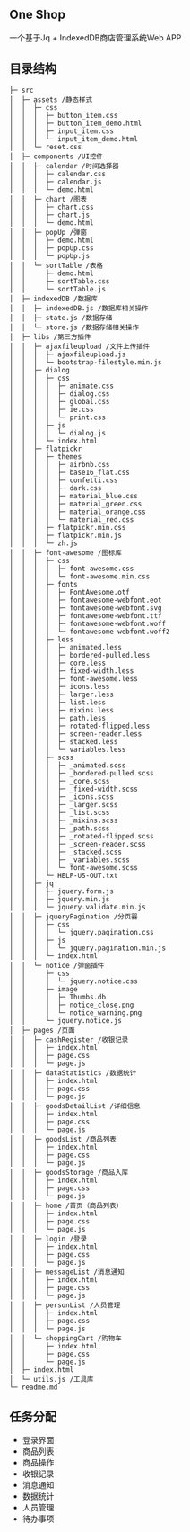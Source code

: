 ## One Shop
一个基于Jq + IndexedDB商店管理系统Web APP

## 目录结构

	├─ src
	│  ├─ assets /静态样式
	│  │  ├─ css 
	│  │  │  ├─ button_item.css
	│  │  │  ├─ button_item_demo.html
	│  │  │  ├─ input_item.css
	│  │  │  └─ input_item_demo.html
	│  │  └─ reset.css
	│  ├─ components /UI控件
	│  │  ├─ calendar /时间选择器
	│  │  │  ├─ calendar.css
	│  │  │  ├─ calendar.js
	│  │  │  └─ demo.html
	│  │  ├─ chart /图表
	│  │  │  ├─ chart.css
	│  │  │  ├─ chart.js
	│  │  │  └─ demo.html
	│  │  ├─ popUp /弹窗
	│  │  │  ├─ demo.html
	│  │  │  ├─ popUp.css
	│  │  │  └─ popUp.js
	│  │  └─ sortTable /表格
	│  │     ├─ demo.html
	│  │     ├─ sortTable.css
	│  │     └─ sortTable.js
	│  ├─ indexedDB /数据库
	│  │  ├─ indexedDB.js /数据库相关操作
	│  │  ├─ state.js /数据存储
	│  │  └─ store.js /数据存储相关操作
	│  ├─ libs /第三方插件
	│  │  ├─ ajaxfileupload /文件上传插件
	│  │  │  ├─ ajaxfileupload.js
	│  │  │  └─ bootstrap-filestyle.min.js
	│  │  ├─ dialog 
	│  │  │  ├─ css
	│  │  │  │  ├─ animate.css
	│  │  │  │  ├─ dialog.css
	│  │  │  │  ├─ global.css
	│  │  │  │  ├─ ie.css
	│  │  │  │  └─ print.css
	│  │  │  ├─ js
	│  │  │  │  └─ dialog.js
	│  │  │  └─ index.html
	│  │  ├─ flatpickr
	│  │  │  ├─ themes
	│  │  │  │  ├─ airbnb.css
	│  │  │  │  ├─ base16_flat.css
	│  │  │  │  ├─ confetti.css
	│  │  │  │  ├─ dark.css
	│  │  │  │  ├─ material_blue.css
	│  │  │  │  ├─ material_green.css
	│  │  │  │  ├─ material_orange.css
	│  │  │  │  └─ material_red.css
	│  │  │  ├─ flatpickr.min.css
	│  │  │  ├─ flatpickr.min.js
	│  │  │  └─ zh.js
	│  │  ├─ font-awesome /图标库
	│  │  │  ├─ css
	│  │  │  │  ├─ font-awesome.css
	│  │  │  │  └─ font-awesome.min.css
	│  │  │  ├─ fonts
	│  │  │  │  ├─ FontAwesome.otf
	│  │  │  │  ├─ fontawesome-webfont.eot
	│  │  │  │  ├─ fontawesome-webfont.svg
	│  │  │  │  ├─ fontawesome-webfont.ttf
	│  │  │  │  ├─ fontawesome-webfont.woff
	│  │  │  │  └─ fontawesome-webfont.woff2
	│  │  │  ├─ less
	│  │  │  │  ├─ animated.less
	│  │  │  │  ├─ bordered-pulled.less
	│  │  │  │  ├─ core.less
	│  │  │  │  ├─ fixed-width.less
	│  │  │  │  ├─ font-awesome.less
	│  │  │  │  ├─ icons.less
	│  │  │  │  ├─ larger.less
	│  │  │  │  ├─ list.less
	│  │  │  │  ├─ mixins.less
	│  │  │  │  ├─ path.less
	│  │  │  │  ├─ rotated-flipped.less
	│  │  │  │  ├─ screen-reader.less
	│  │  │  │  ├─ stacked.less
	│  │  │  │  └─ variables.less
	│  │  │  ├─ scss
	│  │  │  │  ├─ _animated.scss
	│  │  │  │  ├─ _bordered-pulled.scss
	│  │  │  │  ├─ _core.scss
	│  │  │  │  ├─ _fixed-width.scss
	│  │  │  │  ├─ _icons.scss
	│  │  │  │  ├─ _larger.scss
	│  │  │  │  ├─ _list.scss
	│  │  │  │  ├─ _mixins.scss
	│  │  │  │  ├─ _path.scss
	│  │  │  │  ├─ _rotated-flipped.scss
	│  │  │  │  ├─ _screen-reader.scss
	│  │  │  │  ├─ _stacked.scss
	│  │  │  │  ├─ _variables.scss
	│  │  │  │  └─ font-awesome.scss
	│  │  │  └─ HELP-US-OUT.txt
	│  │  ├─ jq
	│  │  │  ├─ jquery.form.js
	│  │  │  ├─ jquery.min.js
	│  │  │  └─ jquery.validate.min.js
	│  │  ├─ jqueryPagination /分页器
	│  │  │  ├─ css
	│  │  │  │  └─ jquery.pagination.css
	│  │  │  ├─ js
	│  │  │  │  └─ jquery.pagination.min.js
	│  │  │  └─ index.html
	│  │  └─ notice /弹窗插件
	│  │     ├─ css
	│  │     │  └─ jquery.notice.css
	│  │     ├─ image
	│  │     │  ├─ Thumbs.db
	│  │     │  ├─ notice_close.png
	│  │     │  └─ notice_warning.png
	│  │     └─ jquery.notice.js
	│  ├─ pages /页面
	│  │  ├─ cashRegister /收银记录
	│  │  │  ├─ index.html
	│  │  │  ├─ page.css
	│  │  │  └─ page.js
	│  │  ├─ dataStatistics /数据统计
	│  │  │  ├─ index.html
	│  │  │  ├─ page.css
	│  │  │  └─ page.js
	│  │  ├─ goodsDetailList /详细信息
	│  │  │  ├─ index.html
	│  │  │  ├─ page.css
	│  │  │  └─ page.js
	│  │  ├─ goodsList /商品列表
	│  │  │  ├─ index.html
	│  │  │  ├─ page.css
	│  │  │  └─ page.js
	│  │  ├─ goodsStorage /商品入库
	│  │  │  ├─ index.html
	│  │  │  ├─ page.css
	│  │  │  └─ page.js
	│  │  ├─ home /首页（商品列表）
	│  │  │  ├─ index.html
	│  │  │  ├─ page.css
	│  │  │  └─ page.js
	│  │  ├─ login /登录
	│  │  │  ├─ index.html
	│  │  │  ├─ page.css
	│  │  │  └─ page.js
	│  │  ├─ messageList /消息通知
	│  │  │  ├─ index.html
	│  │  │  ├─ page.css
	│  │  │  └─ page.js
	│  │  ├─ personList /人员管理
	│  │  │  ├─ index.html
	│  │  │  ├─ page.css
	│  │  │  └─ page.js
	│  │  └─ shoppingCart /购物车
	│  │     ├─ index.html
	│  │     ├─ page.css
	│  │     └─ page.js
	│  ├─ index.html 
	│  └─ utils.js /工具库
	└─ readme.md

## 任务分配
+ 登录界面
+ 商品列表
+ 商品操作
+ 收银记录
+ 消息通知
+ 数据统计
+ 人员管理
+ 待办事项